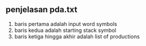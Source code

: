 ## penjelasan pda.txt

1. baris pertama adalah input word symbols
3. baris kedua adalah starting stack symbol
4. baris ketiga hingga akhir adalah list of productions
